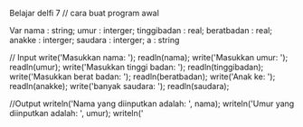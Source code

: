 Belajar delfi 7
// cara buat program awal

Var 
  nama : string;
  umur : interger;
  tinggibadan : real;
  beratbadan : real;
  anakke : interger;
  saudara : interger;
  a : string
  
  // Input 
write('Masukkan nama: '); readln(nama);
write('Masukkan umur: '); readln(umur);
write('Masukkan tinggi badan: '); readln(tinggibadan);
write('Masukkan berat badan: '); readln(beratbadan);
write('Anak ke: '); readln(anakke);
write('banyak saudara: '); readln(saudara); 

  //Output
writeln('Nama yang diinputkan adalah: ', nama);
writeln('Umur yang diinputkan adalah: ', umur);
writeln('
